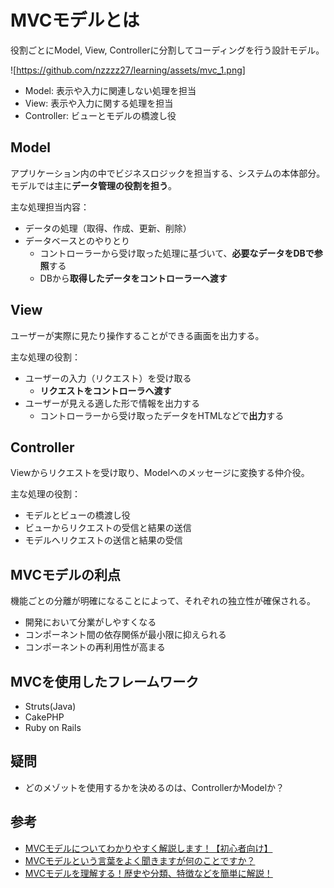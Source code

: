 # MVCモデルとは
役割ごとにModel, View, Controllerに分割してコーディングを行う設計モデル。  

![https://github.com/nzzzz27/learning/assets/mvc_1.png]  

- Model: 表示や入力に関連しない処理を担当
- View: 表示や入力に関する処理を担当
- Controller: ビューとモデルの橋渡し役

## Model 
アプリケーション内の中でビジネスロジックを担当する、システムの本体部分。  
モデルでは主に**データ管理の役割を担う**。  

主な処理担当内容：  
- データの処理（取得、作成、更新、削除）
- データベースとのやりとり
  - コントローラーから受け取った処理に基づいて、**必要なデータをDBで参照**する
  - DBから**取得したデータをコントローラーへ渡す**


## View 
ユーザーが実際に見たり操作することができる画面を出力する。  

主な処理の役割：  
- ユーザーの入力（リクエスト）を受け取る
  - **リクエストをコントローラへ渡す**
- ユーザーが見える適した形で情報を出力する
  - コントローラーから受け取ったデータをHTMLなどで**出力**する


## Controller 
Viewからリクエストを受け取り、Modelへのメッセージに変換する仲介役。  

主な処理の役割：  
- モデルとビューの橋渡し役
- ビューからリクエストの受信と結果の送信
- モデルへリクエストの送信と結果の受信


## MVCモデルの利点
機能ごとの分離が明確になることによって、それぞれの独立性が確保される。    
- 開発において分業がしやすくなる
- コンポーネント間の依存関係が最小限に抑えられる
- コンポーネントの再利用性が高まる


## MVCを使用したフレームワーク
- Struts(Java)
- CakePHP
- Ruby on Rails


## 疑問
- どのメゾットを使用するかを決めるのは、ControllerかModelか？  


## 参考
- [MVCモデルについてわかりやすく解説します！【初心者向け】](https://umaroidblog.com/what_mvcmodel)
 - [MVCモデルという言葉をよく聞きますが何のことですか？](https://www.atmarkit.co.jp/fjava/javafaq/j2ee/j2e07.html)
 - [MVCモデルを理解する！歴史や分類、特徴などを簡単に解説！](https://anken-hyouban.com/blog/2020/02/23/mvc-model/)

